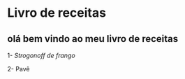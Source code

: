 # Livro de receitas

## olá bem vindo ao meu livro de receitas



1- _Strogonoff de frango_  

2- Pavê

